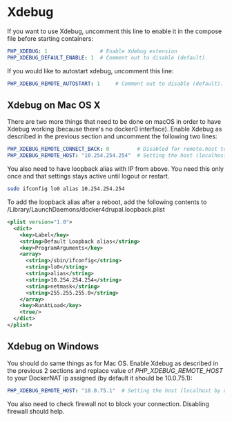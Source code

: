 # Xdebug

If you want to use Xdebug, uncomment this line to enable it in the compose file before starting containers:
```yml
PHP_XDEBUG: 1                 # Enable Xdebug extension
PHP_XDEBUG_DEFAULT_ENABLE: 1  # Comment out to disable (default).
```

If you would like to autostart xdebug, uncomment this line:
```yml
PHP_XDEBUG_REMOTE_AUTOSTART: 1     # Comment out to disable (default).
```

## Xdebug on Mac OS X

There are two more things that need to be done on macOS in order to have Xdebug working (because there's no docker0 interface). Enable Xdebug as described in the previous section and uncomment the following two lines:

```yml
PHP_XDEBUG_REMOTE_CONNECT_BACK: 0         # Disabled for remote.host to work (enabled by default)
PHP_XDEBUG_REMOTE_HOST: "10.254.254.254"  # Setting the host (localhost by default)
```

You also need to have loopback alias with IP from above. You need this only once and that settings stays active until logout or restart.

```bash
sudo ifconfig lo0 alias 10.254.254.254
```
To add the loopback alias after a reboot, add the following contents to /Library/LaunchDaemons/docker4drupal.loopback.plist

```xml
<plist version="1.0">
  <dict>
    <key>Label</key>
    <string>Default Loopback alias</string>
    <key>ProgramArguments</key>
    <array>
      <string>/sbin/ifconfig</string>
      <string>lo0</string>
      <string>alias</string>
      <string>10.254.254.254</string>
      <string>netmask</string>
      <string>255.255.255.0</string>
    </array>
    <key>RunAtLoad</key>
    <true/>
  </dict>
</plist>
```

## Xdebug on Windows

You should do same things as for Mac OS. Enable Xdebug as described in the previous 2 sections and replace value of _PHP_XDEBUG_REMOTE_HOST_ to your DockerNAT ip assigned (by default it should be 10.0.75.1):

```yml
PHP_XDEBUG_REMOTE_HOST: "10.0.75.1"  # Setting the host (localhost by default)
```

You also need to check firewall not to block your connection. Disabling firewall should help.
